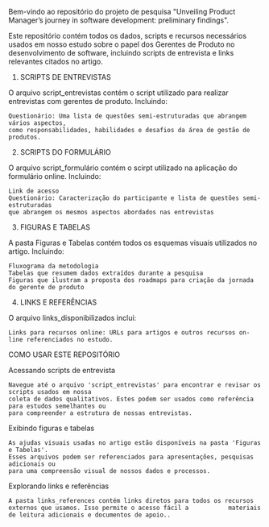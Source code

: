 Bem-vindo ao repositório do projeto de pesquisa "Unveiling Product Manager’s journey in software development: preliminary findings".

Este repositório contém todos os dados, scripts e recursos necessários usados em nosso estudo sobre o papel dos Gerentes de Produto
no desenvolvimento de software, incluindo scripts de entrevista e links relevantes citados no artigo.

1. SCRIPTS DE ENTREVISTAS

O arquivo script_entrevistas contém o script utilizado para realizar entrevistas com gerentes de produto. Incluindo:
    
    Questionário: Uma lista de questões semi-estruturadas que abrangem vários aspectos,
    como responsabilidades, habilidades e desafios da área de gestão de produtos.

2. SCRIPTS DO FORMULÁRIO
    
O arquivo script_formulário contém o scirpt utilizado na aplicação do formulário online. Incluindo:

    Link de acesso
    Questionário: Caracterização do participante e lista de questões semi-estruturadas
    que abrangem os mesmos aspectos abordados nas entrevistas

3. FIGURAS E TABELAS
    
A pasta Figuras e Tabelas contém todos os esquemas visuais utilizados no artigo. Incluindo:

    Fluxograma da metodologia
    Tabelas que resumem dados extraídos durante a pesquisa
    Figuras que ilustram a proposta dos roadmaps para criação da jornada do gerente de produto

4. LINKS E REFERÊNCIAS

O arquivo links_disponibilizados inclui:

    Links para recursos online: URLs para artigos e outros recursos on-line referenciados no estudo.

COMO USAR ESTE REPOSITÓRIO

Acessando scripts de entrevista

    Navegue até o arquivo 'script_entrevistas' para encontrar e revisar os scripts usados em nossa
    coleta de dados qualitativos. Estes podem ser usados como referência para estudos semelhantes ou
    para compreender a estrutura de nossas entrevistas.
    
Exibindo figuras e tabelas

    As ajudas visuais usadas no artigo estão disponíveis na pasta 'Figuras e Tabelas'.
    Esses arquivos podem ser referenciados para apresentações, pesquisas adicionais ou
    para uma compreensão visual de nossos dados e processos.


Explorando links e referências

    A pasta links_references contém links diretos para todos os recursos externos que usamos. Isso permite o acesso fácil a           materiais de leitura adicionais e documentos de apoio..


